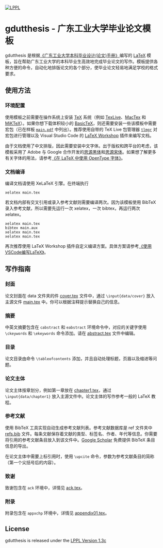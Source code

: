 [![LPPL](https://img.shields.io/badge/license-LPPL-green.svg)](https://github.com/Daniel612/gdutthesis/blob/develop/LICENSE)

# gdutthesis - 广东工业大学毕业论文模板
gdutthesis 是根据[《广东工业大学本科毕业设计(论文)手册》](http://jwc.gdut.edu.cn/info/1082/2164.htm)编写的 [LaTeX](https://zh.wikipedia.org/wiki/LaTeX) 模板，旨在帮助广东工业大学的本科毕业生高效地完成毕业论文的写作。模板提供各种方便的命令，自动化地排版论文的各个部分，使毕业论文轻易地满足学校的格式要求。
## 使用方法
### 环境配置
使用模板之前需要在操作系统上安装 [TeX](https://zh.wikipedia.org/wiki/TeX) 系统（例如 [TexLive](https://www.tug.org/texlive/)、[MacTex](http://www.tug.org/mactex/) 和 [MiKTeX](https://miktex.org/)）。如果你想下载体积较小的 [BasicTeX](http://www.tug.org/mactex/morepackages.html)，则还需要安装一些该模板中需要宏包（已在样板 [`main.pdf`](main.pdf) 中列出）。推荐使用自带的 TeX Live 包管理器 [`tlmgr`](https://tug.org/texlive/tlmgr.html) 对宏包进行管理以及 Visual Studio Code 的 [LaTeX Workshop](https://marketplace.visualstudio.com/items?itemName=James-Yu.latex-workshop) 插件来编写文档。

由于文档使用了中文排版，因此需要安装中文字体。出于版权和跨平台的考虑，该模板采用了 Adobe 与 Google 合作开发的[思源黑体](https://github.com/adobe-fonts/source-han-sans/blob/release/OTF/SimplifiedChinese/SourceHanSansSC-Regular.otf)和[思源宋体](https://github.com/adobe-fonts/source-han-serif/blob/release/OTF/SimplifiedChinese/SourceHanSerifSC-Light.otf)。如果想了解更多有关字体的用法，请参考[《在 LaTeX 中使用 OpenType 字体》](https://stone-zeng.github.io/2018-08-08-use-opentype-fonts/)。
### 文档编译
编译文档请使用 XeLaTeX 引擎。在终端执行
``` shell
xelatex main.tex
```
若文档内部有交叉引用或录入参考文献则需要编译两次。因为该模板使用 BibTeX 录入参考文献，所以需要先运行一次 xelatex，一次 bibtex，再运行两次 xelatex。
``` shell
xelatex main.tex
bibtex main.aux
xelatex main.tex
xelatex main.tex
```
再次推荐使用 LaTeX Workshop 插件自定义编译方案。具体方案请参考[《使用VSCode编写LaTeX》](https://zhuanlan.zhihu.com/p/38178015)。
## 写作指南
### 封面
论文封面在 data 文件夹的件 [cover.tex](data/cover.tex) 文件中，通过 `\input{data/cover}` 放入主源文件 [main.tex](data/main.tex) 中。你可以根据注释提示替换自己的信息。
### 摘要
中英文摘要包含在 `cabstract` 和 `eabstract` 环境命令中，对应的关键字使用 `\ckeywords` 和 `\ekeywords` 命令添加。请在 [abstract.tex](data/abstract.tex) 文件中编辑。
### 目录
论文目录由命令 `\tableofcontents` 添加，并且自动处理标题，页眉以及缩进等问题。
### 论文主体
论文主体按章划分，例如第一章放在 [chapter1.tex](data/chapter1.tex)，通过 `\input{data/chapter1}` 放入主源文件中。论文主体的写作参考一般的 LaTeX 教程。
### 参考文献
使用 BibTeX 工具实现自动生成参考文献列表。参考文献数据库是 ref 文件夹中 [refs.bib](data/refs.bib) 文件。每条文献保存着文献的类型、标签名、作者、年代等信息。你需要将引用的参考文献条目放入到该文件中。[Google Scholar](https://scholar.google.com/) 免费提供 BibTeX 条目信息的导出。

在论文主体中需要上标引用时，使用 `\upcite` 命令，参数为参考文献条目的简称（第一个尖括号后的内容）。
### 致谢
致谢包含在 `ack` 环境中，详情见 [ack.tex](data/ack.tex)。
### 附录
附录包含在 `appxchp` 环境中，详情见 [appendix01.tex](data/appxchp.tex)。
## License
gdutthesis is released under the [LPPL Version 1.3c](https://www.latex-project.org/lppl/lppl-1-3c.txt)

